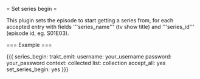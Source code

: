= Set series begin =

This plugin sets the episode to start getting a series from, for each accepted entry with fields '''series_name''' (tv show title) and '''series_id''' (episode id, eg. S01E03).

=== Example ===

{{{
series_begin:
  trakt_emit:
    username: your_username
    password: your_password
    context: collected
    list: collection
  accept_all: yes
  set_series_begin: yes
}}}